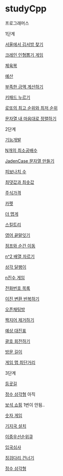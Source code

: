 # studyCpp
프로그래머스

1단계

[서울에서 김서방 찾기](https://programmers.co.kr/learn/courses/30/lessons/12919)

[크레인 인형뽑기 게임](https://programmers.co.kr/learn/courses/30/lessons/64061)

[체육복](https://programmers.co.kr/learn/courses/30/lessons/42862)

[예산](https://programmers.co.kr/learn/courses/30/lessons/12982)

[부족한 금액 계산하기](https://programmers.co.kr/learn/courses/30/lessons/82612?language=cpp)

[키패드 누르기](https://programmers.co.kr/learn/courses/30/lessons/67256)

[로또의 최고 순위와 최저 순위](https://programmers.co.kr/learn/courses/30/lessons/77484)

[문자열 내 마음대로 정렬하기](https://programmers.co.kr/learn/courses/30/lessons/12915)

2단계

[기능개발](https://programmers.co.kr/learn/courses/30/lessons/42586)

[N개의 최소공배수](https://programmers.co.kr/learn/courses/30/lessons/12953#)

[JadenCase 문자열 만들기](https://programmers.co.kr/learn/courses/30/lessons/12951#)

[피보나치 수](https://programmers.co.kr/learn/courses/30/lessons/12945)

[최댓값과 최솟값](https://programmers.co.kr/learn/courses/30/lessons/12939)

[주식가격](https://programmers.co.kr/learn/courses/30/lessons/42584)

[카펫](https://programmers.co.kr/learn/courses/30/lessons/42842)

[더 맵게](https://programmers.co.kr/learn/courses/30/lessons/42626)

[스킬트리](https://programmers.co.kr/learn/courses/30/lessons/49993?language=cpp)

[영어 끝말잇기](https://programmers.co.kr/learn/courses/30/lessons/12981)

[점프와 순간 이동](https://programmers.co.kr/learn/courses/30/lessons/12980)

[n^2 배열 자르기](https://programmers.co.kr/learn/courses/30/lessons/87390?language=cpp) 

[삼각 달팽이](https://programmers.co.kr/learn/courses/30/lessons/68645)

[n진수 게임](https://programmers.co.kr/learn/courses/30/lessons/17687)

[전화번호 목록](https://programmers.co.kr/learn/courses/30/lessons/42577)

[이진 변환 반복하기](https://programmers.co.kr/learn/courses/30/lessons/70129)

[오픈채팅방](https://programmers.co.kr/learn/courses/30/lessons/42888)

[짝지어 제거하기](https://programmers.co.kr/learn/courses/30/lessons/12973)

[예상 대진표](https://programmers.co.kr/learn/courses/30/lessons/12985#)

[괄호 회전하기](https://programmers.co.kr/learn/courses/30/lessons/76502)

[방문 길이](https://programmers.co.kr/learn/courses/30/lessons/49994#)

[게임 맵 최단거리](https://programmers.co.kr/learn/courses/30/lessons/1844)

3단계

[등굣길](https://programmers.co.kr/learn/courses/30/lessons/42898#)

[정수 삼각형](https://programmers.co.kr/learn/courses/30/lessons/43105) 아직

[보석 쇼핑](https://programmers.co.kr/learn/courses/30/lessons/67258#) 1번이 안됨..

[숫자 게임](https://programmers.co.kr/learn/courses/30/lessons/12987)

[기지국 설치](https://programmers.co.kr/learn/courses/30/lessons/12979)

[이중우선순위큐](https://programmers.co.kr/learn/courses/30/lessons/42628)

[입국심사](https://programmers.co.kr/learn/courses/30/lessons/43238#)

[징검다리 건너기](https://programmers.co.kr/learn/courses/30/lessons/64062)

[정수 삼각형](https://programmers.co.kr/learn/courses/30/lessons/43105)
